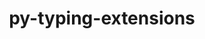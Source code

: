 ---
title: "py-typing-extensions"
layout: cache
categories: [package, v0.18.1]
meta: {"versions": ["4.1.1"], "compilers": ["gcc@=7.3.1", "gcc@=7.5.0"], "oss": ["amzn2", "ubuntu18.04"], "platforms": ["linux"], "targets": ["aarch64", "graviton2", "x86_64", "x86_64_v3", "x86_64_v4"], "stacks": ["aws-isc", "aws-isc-aarch64", "data-vis-sdk", "e4s", "root"], "num_specs": 7, "num_specs_by_stack": {"aws-isc-aarch64": 2, "root": 7, "e4s": 2, "data-vis-sdk": 1, "aws-isc": 2}}
spec_details: [{"hash": "gm4etcvzrn2mz7j24hja5ozs674ver4q", "compiler": "gcc@=7.3.1", "versions": ["4.1.1"], "os": "amzn2", "platform": "linux", "target": "aarch64", "variants": [], "stacks": ["aws-isc-aarch64", "root"], "size": "-", "tarball": "https://binaries.spack.io/v0.18.1/build_cache/linux-amzn2-aarch64/gcc-7.3.1/py-typing-extensions-4.1.1/linux-amzn2-aarch64-gcc-7.3.1-py-typing-extensions-4.1.1-gm4etcvzrn2mz7j24hja5ozs674ver4q.spack"}, {"hash": "j4a337zowhxawe2cpzb7eaf24wg524pv", "compiler": "gcc@=7.5.0", "versions": ["4.1.1"], "os": "ubuntu18.04", "platform": "linux", "target": "x86_64", "variants": [], "stacks": ["root", "e4s"], "size": "-", "tarball": "https://binaries.spack.io/v0.18.1/build_cache/linux-ubuntu18.04-x86_64/gcc-7.5.0/py-typing-extensions-4.1.1/linux-ubuntu18.04-x86_64-gcc-7.5.0-py-typing-extensions-4.1.1-j4a337zowhxawe2cpzb7eaf24wg524pv.spack"}, {"hash": "s775zugefqcoxc6ylb2gxs4gfivg4ys4", "compiler": "gcc@=7.3.1", "versions": ["4.1.1"], "os": "amzn2", "platform": "linux", "target": "graviton2", "variants": [], "stacks": ["aws-isc-aarch64", "root"], "size": "-", "tarball": "https://binaries.spack.io/v0.18.1/build_cache/linux-amzn2-graviton2/gcc-7.3.1/py-typing-extensions-4.1.1/linux-amzn2-graviton2-gcc-7.3.1-py-typing-extensions-4.1.1-s775zugefqcoxc6ylb2gxs4gfivg4ys4.spack"}, {"hash": "3o74cjy4u7urnca7cbsdx2hgyajlfd53", "compiler": "gcc@=7.5.0", "versions": ["4.1.1"], "os": "ubuntu18.04", "platform": "linux", "target": "x86_64", "variants": [], "stacks": ["data-vis-sdk", "root"], "size": "-", "tarball": "https://binaries.spack.io/v0.18.1/build_cache/linux-ubuntu18.04-x86_64/gcc-7.5.0/py-typing-extensions-4.1.1/linux-ubuntu18.04-x86_64-gcc-7.5.0-py-typing-extensions-4.1.1-3o74cjy4u7urnca7cbsdx2hgyajlfd53.spack"}, {"hash": "7bocltqusprunuheq3rgan6ll3tl454f", "compiler": "gcc@=7.3.1", "versions": ["4.1.1"], "os": "amzn2", "platform": "linux", "target": "x86_64_v4", "variants": [], "stacks": ["aws-isc", "root"], "size": "-", "tarball": "https://binaries.spack.io/v0.18.1/build_cache/linux-amzn2-x86_64_v4/gcc-7.3.1/py-typing-extensions-4.1.1/linux-amzn2-x86_64_v4-gcc-7.3.1-py-typing-extensions-4.1.1-7bocltqusprunuheq3rgan6ll3tl454f.spack"}, {"hash": "zvo4ve2mofz2pm2cm6w6mji4ddnb6wdp", "compiler": "gcc@=7.5.0", "versions": ["4.1.1"], "os": "ubuntu18.04", "platform": "linux", "target": "x86_64", "variants": [], "stacks": ["root", "e4s"], "size": "-", "tarball": "https://binaries.spack.io/v0.18.1/build_cache/linux-ubuntu18.04-x86_64/gcc-7.5.0/py-typing-extensions-4.1.1/linux-ubuntu18.04-x86_64-gcc-7.5.0-py-typing-extensions-4.1.1-zvo4ve2mofz2pm2cm6w6mji4ddnb6wdp.spack"}, {"hash": "3mu6eshhg6wxx3tkeukpwuluguvubxml", "compiler": "gcc@=7.3.1", "versions": ["4.1.1"], "os": "amzn2", "platform": "linux", "target": "x86_64_v3", "variants": [], "stacks": ["aws-isc", "root"], "size": "-", "tarball": "https://binaries.spack.io/v0.18.1/build_cache/linux-amzn2-x86_64_v3/gcc-7.3.1/py-typing-extensions-4.1.1/linux-amzn2-x86_64_v3-gcc-7.3.1-py-typing-extensions-4.1.1-3mu6eshhg6wxx3tkeukpwuluguvubxml.spack"}]
---
